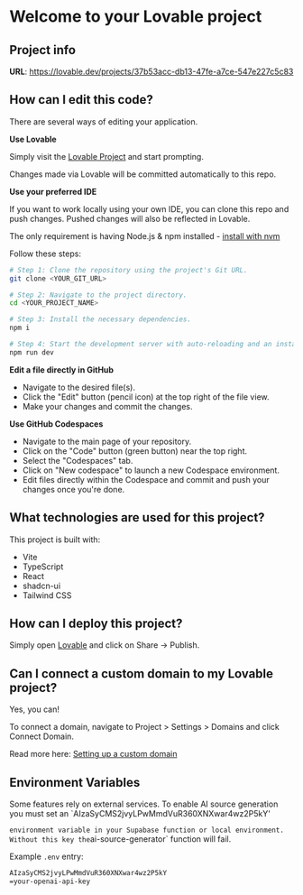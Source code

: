 # Welcome to your Lovable project

## Project info

**URL**: https://lovable.dev/projects/37b53acc-db13-47fe-a7ce-547e227c5c83

## How can I edit this code?

There are several ways of editing your application.

**Use Lovable**

Simply visit the [Lovable Project](https://lovable.dev/projects/37b53acc-db13-47fe-a7ce-547e227c5c83) and start prompting.

Changes made via Lovable will be committed automatically to this repo.

**Use your preferred IDE**

If you want to work locally using your own IDE, you can clone this repo and push changes. Pushed changes will also be reflected in Lovable.

The only requirement is having Node.js & npm installed - [install with nvm](https://github.com/nvm-sh/nvm#installing-and-updating)

Follow these steps:

```sh
# Step 1: Clone the repository using the project's Git URL.
git clone <YOUR_GIT_URL>

# Step 2: Navigate to the project directory.
cd <YOUR_PROJECT_NAME>

# Step 3: Install the necessary dependencies.
npm i

# Step 4: Start the development server with auto-reloading and an instant preview.
npm run dev
```

**Edit a file directly in GitHub**

- Navigate to the desired file(s).
- Click the "Edit" button (pencil icon) at the top right of the file view.
- Make your changes and commit the changes.

**Use GitHub Codespaces**

- Navigate to the main page of your repository.
- Click on the "Code" button (green button) near the top right.
- Select the "Codespaces" tab.
- Click on "New codespace" to launch a new Codespace environment.
- Edit files directly within the Codespace and commit and push your changes once you're done.

## What technologies are used for this project?

This project is built with:

- Vite
- TypeScript
- React
- shadcn-ui
- Tailwind CSS

## How can I deploy this project?

Simply open [Lovable](https://lovable.dev/projects/37b53acc-db13-47fe-a7ce-547e227c5c83) and click on Share -> Publish.

## Can I connect a custom domain to my Lovable project?

Yes, you can!

To connect a domain, navigate to Project > Settings > Domains and click Connect Domain.

Read more here: [Setting up a custom domain](https://docs.lovable.dev/tips-tricks/custom-domain#step-by-step-guide)

## Environment Variables

Some features rely on external services. To enable AI source generation you must
set an `AIzaSyCMS2jvyLPwMmdVuR360XNXwar4wz2P5kY'

` environment variable in your Supabase function or local
environment. Without this key the `ai-source-generator` function will fail.

Example `.env` entry:

```bash
AIzaSyCMS2jvyLPwMmdVuR360XNXwar4wz2P5kY
=your-openai-api-key
```

